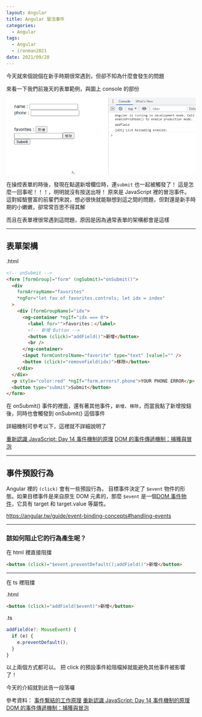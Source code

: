 ```yaml
---
layout: Angular
title: Angular 冒泡事件
categories:
  - Angular
tags:
  - Angular
  - ironman2021
date: 2021/09/20
---
```


今天就來個說個在新手時期很常遇到，但卻不知為什麼會發生的問題

來看一下我們前幾天的表單範例，與圖上 console 的部份

![](assets/images/ironman/ng_bubbling-event/dlMy78O.gif)

在操控表單的時後，發現在點選新增欄位時，連`submit` 也一起被觸發了！
這是怎麼一回事呢！！！，明明就沒有按送出呀！
原來是 JavaScript 裡的冒泡事件。
這對經驗豐富的前輩們來說，想必很快就能聯想到這之間的問題，但對還是新手時期的小嫩嫩，卻常常百思不得其解

而且在表單裡很常遇到這問題，原因是因為通常表單的架構都會是這樣

---

## 表單架構

.html

```html
<!-- onSubmit -->
<form [formGroup]="form" (ngSubmit)="onSubmit()">
  <div
    formArrayName="favorites"
    *ngFor="let fav of favorites.controls; let idx = index"
  >
    <div [formGroupName]="idx">
      <ng-container *ngIf="idx === 0">
        <label for="">favorites：</label>
        <!-- 新增 Button -->
        <button (click)="addField()">新增</button>
        <br />
      </ng-container>
      <input formControlName="favorite" type="text" [value]="" />
      <button (click)="removeField(idx)">移除</button>
    </div>
  </div>
  <p style="color:red" *ngIf="form.errors?.phone">YOUR PHONE ERROR</p>
  <button type="submit">Submit</button>
</form>
```

在 onSubmit() 事件的裡面，還有著其他事件，`新增`、`移除`，而當我點了新增按鈕後，同時也會觸發到 onSubmit() 這個事件

詳細機制可參考以下，這裡就不詳細說明了

[重新認識 JavaScript: Day 14 事件機制的原理](https://ithelp.ithome.com.tw/articles/10191970)
[DOM 的事件傳遞機制：捕獲與冒泡](https://blog.techbridge.cc/2017/07/15/javascript-event-propagation/)

---

## 事件預設行為

Angular 裡的 `(click)` 會有一些預設行為，
目標事件決定了 `$event` 物件的形態。如果目標事件是來自原生 DOM 元素的，那麼 `$event` 是一個[DOM 事件物件](https://developer.mozilla.org/zh-TW/docs/Web/API/Event)，它具有 target 和 target.value 等屬性。

https://angular.tw/guide/event-binding-concepts#handling-events

---

### 該如何阻止它的行為產生呢？

在 html 裡直接阻擋

```html
<button (click)="$event.preventDefault();addField()">新增</button>
```

---

在 ts 裡阻擋

.html

```html
<button (click)="addField($event)">新增</button>
```

.ts

```ts
addField(e?: MouseEvent) {
  if (e) {
    e.preventDefault();
  }
}
```

以上兩個方式都可以。
把 click 的預設事件給阻檔掉就能避免其他事件被影響了！

今天的介紹就到此告一段落囉

參考資料：
[事件繫結的工作原理](https://angular.tw/guide/event-binding-concepts#handling-events)
[重新認識 JavaScript: Day 14 事件機制的原理](https://ithelp.ithome.com.tw/articles/10191970)
[DOM 的事件傳遞機制：捕獲與冒泡](https://blog.techbridge.cc/2017/07/15/javascript-event-propagation/)
